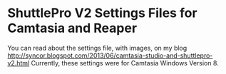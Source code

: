 # ShuttlePro V2 Settings Files for Camtasia and Reaper #

You can read about the settings file, with images, on my blog  
http://syncor.blogspot.com/2013/06/camtasia-studio-and-shuttlepro-v2.html
Currently, these settings were for Camtasia Windows Version 8. 